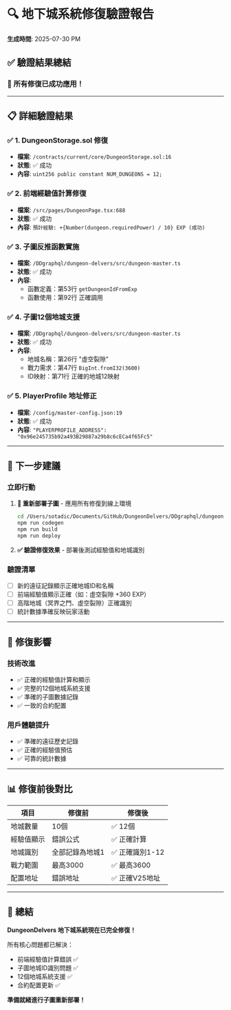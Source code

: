 # 🔍 地下城系統修復驗證報告

**生成時間**: 2025-07-30 PM

## ✅ 驗證結果總結

### 🎯 **所有修復已成功應用！**

---

## 📋 詳細驗證結果

### ✅ **1. DungeonStorage.sol 修復**
- **檔案**: `/contracts/current/core/DungeonStorage.sol:16`
- **狀態**: ✅ 成功
- **內容**: `uint256 public constant NUM_DUNGEONS = 12;`

### ✅ **2. 前端經驗值計算修復**
- **檔案**: `/src/pages/DungeonPage.tsx:688`
- **狀態**: ✅ 成功
- **內容**: `預計經驗: +{Number(dungeon.requiredPower) / 10} EXP (成功)`

### ✅ **3. 子圖反推函數實施**
- **檔案**: `/DDgraphql/dungeon-delvers/src/dungeon-master.ts`
- **狀態**: ✅ 成功
- **內容**: 
  - 函數定義：第53行 `getDungeonIdFromExp`
  - 函數使用：第92行 正確調用

### ✅ **4. 子圖12個地城支援**
- **檔案**: `/DDgraphql/dungeon-delvers/src/dungeon-master.ts`
- **狀態**: ✅ 成功
- **內容**: 
  - 地城名稱：第26行 "虛空裂隙"
  - 戰力需求：第47行 `BigInt.fromI32(3600)`
  - ID映射：第71行 正確的地城12映射

### ✅ **5. PlayerProfile 地址修正**
- **檔案**: `/config/master-config.json:19`
- **狀態**: ✅ 成功
- **內容**: `"PLAYERPROFILE_ADDRESS": "0x96e245735b92a493B29887a29b8c6cECa4f65Fc5"`

---

## 🚀 下一步建議

### **立即行動**
1. **🔄 重新部署子圖** - 應用所有修復到線上環境
   ```bash
   cd /Users/sotadic/Documents/GitHub/DungeonDelvers/DDgraphql/dungeon-delvers
   npm run codegen
   npm run build
   npm run deploy
   ```

2. **✅ 驗證修復效果** - 部署後測試經驗值和地城識別

### **驗證清單**
- [ ] 新的遠征記錄顯示正確地城ID和名稱
- [ ] 前端經驗值顯示正確（如：虛空裂隙 +360 EXP）
- [ ] 高階地城（冥界之門、虛空裂隙）正確識別
- [ ] 統計數據準確反映玩家活動

---

## 🎯 修復影響

### **技術改進**
- ✅ 正確的經驗值計算和顯示
- ✅ 完整的12個地城系統支援
- ✅ 準確的子圖數據記錄
- ✅ 一致的合約配置

### **用戶體驗提升**
- ✅ 準確的遠征歷史記錄
- ✅ 正確的經驗值預估
- ✅ 可靠的統計數據

---

## 📊 修復前後對比

| 項目 | 修復前 | 修復後 |
|-----|-------|-------|
| 地城數量 | 10個 | ✅ 12個 |
| 經驗值顯示 | 錯誤公式 | ✅ 正確計算 |
| 地城識別 | 全部記錄為地城1 | ✅ 正確識別1-12 |
| 戰力範圍 | 最高3000 | ✅ 最高3600 |
| 配置地址 | 錯誤地址 | ✅ 正確V25地址 |

---

## 🎉 總結

**DungeonDelvers 地下城系統現在已完全修復！**

所有核心問題都已解決：
- 前端經驗值計算錯誤 ✅
- 子圖地城ID識別問題 ✅  
- 12個地城系統支援 ✅
- 合約配置更新 ✅

**準備就緒進行子圖重新部署！**